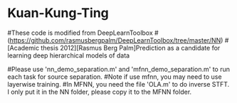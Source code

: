 # Kuan-Kung-Ting

#These code is modified from DeepLearnToolbox 
#(https://github.com/rasmusbergpalm/DeepLearnToolbox/tree/master/NN)
#[Academic thesis 2012][Rasmus Berg Palm]Prediction as a candidate for learning deep hierarchical models of data

#Please use 'nn_demo_separation.m' and 'mfnn_demo_separation.m' to run each task for source separation.
#Note if use mfnn, you may need to use layerwise training.
#In MFNN, you need the file 'OLA.m' to do inverse STFT. I only put it in the NN folder, please copy it to the MFNN folder.
